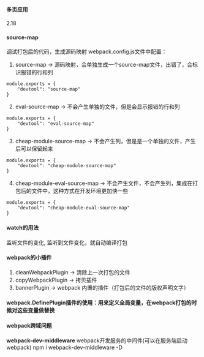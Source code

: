 #### 多页应用

2.18
#### source-map
调试打包后的代码，生成源码映射
webpack.config.js文件中配置：
1. source-map -> 源码映射，会单独生成一个source-map文件，出错了，会标识报错的行和列
```
module.exports = {
    "devtool": "source-map" 
}
```
2. eval-source-map -> 不会产生单独的文件，但是会显示报错的行和列
```
module.exports = {
    "devtool": "eval-source-map" 
}
```
3. cheap-module-source-map -> 不会产生列，但是是一个单独的文件，产生后可以保留起来
```
module.exports = {
    "devtool": "cheap-module-source-map"
}
```
4. cheap-module-eval-source-map -> 不会产生文件，不会产生列，集成在打包后的文件中，这种方式在开发环境更加快一些
```
module.exports = {
    "devtool": "cheap-module-eval-source-map"
}
```

#### watch的用法
监听文件的变化, 监听到文件变化，就自动编译打包

#### webpack的小插件
1. cleanWebpackPlugin -> 清除上一次打包的文件
2. copyWebpackPlugin -> 拷贝插件
3. bannerPlugin -> webpack 内置的插件（打包后的文件的版权声明文字）

#### webpack.DefinePlugin插件的使用：用来定义全局变量，在webpack打包的时候对这些变量做替换

#### webpack跨域问题

**webpack-dev-middleware** webpack开发服务的中间件(可以在服务端启动webpack)
npm i webpack-dev-middleware -D
